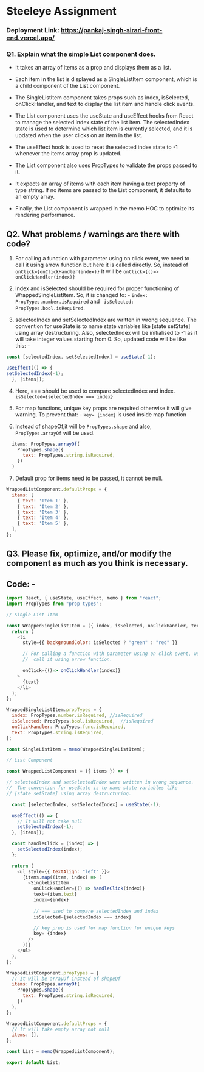 
# Steeleye Assignment

### Deployment Link: https://pankaj-singh-sirari-front-end.vercel.app/


### Q1. Explain what the simple List component does.

- It takes an array of items as a prop and displays them as a list. 
- Each item in the list is displayed as a SingleListItem component, which is a child component of the List component.
-  The SingleListItem component takes props such as index, isSelected, onClickHandler, and text to display the list item and handle click events.
- The List component uses the useState and useEffect hooks from React to manage the selected index state of the list item. The selectedIndex state is used to determine which list item is currently selected, and it is updated when the user clicks on an item in the list.
- The useEffect hook is used to reset the selected index state to -1 whenever the items array prop is updated.

- The List component also uses PropTypes to validate the props passed to it. 
- It expects an array of items with each item having a text property of type string. If no items are passed to the List component, it defaults to an empty array.
- Finally, the List component is wrapped in the memo HOC to optimize its rendering performance.


## Q2. What problems / warnings are there with code?

1.  For calling a function with parameter using on click event, we need to call it using arrow function but here it is called directly.
So, instead of ```onClick={onClickHandler(index)}```
It will be ```onClick={()=> onClickHandler(index)}```

2. index and isSelected should be required for proper functioning of WrappedSingleListItem. So, it is changed to: -
  ```index: PropTypes.number.isRequired``` and  ``` isSelected: PropTypes.bool.isRequired```.

3. selectedIndex and setSelectedIndex are written in wrong sequence. The convention for useState is to name state variables like [state setState] using array destructuring. Also, selectedIndex will be initialised to -1 as it will take integer values starting from 0. So, updated code will be like this: -
```javascript
const [selectedIndex, setSelectedIndex] = useState(-1);
```
```javascript
useEffect(() => {
setSelectedIndex(-1);
  }, [items]);
  ```

4. Here, === should be used to compare selectedIndex and index.
 ```isSelected={selectedIndex === index}```

5. For map functions, unique key props are required otherwise it will give warning. To prevent that: - 
```key= {index}``` is used inside map function

6. Instead of shapeOf,it will be ```PropTypes.shape``` and also, ```PropTypes.arrayOf``` will be used.

```javascript
  items: PropTypes.arrayOf(
    PropTypes.shape({
      text: PropTypes.string.isRequired,
    })
  )
  ```

7. Default prop for items need to be passed, it cannot be null.
```javascript
WrappedListComponent.defaultProps = {
  items: [
    { text: 'Item 1' },
    { text: 'Item 2' },
    { text: 'Item 3' },
    { text: 'Item 4' },
    { text: 'Item 5' },
  ],
};
```


## Q3. Please fix, optimize, and/or modify the component as much as you think is necessary.
## Code: -

```javascript
import React, { useState, useEffect, memo } from "react";
import PropTypes from "prop-types";

// Single List Item

const WrappedSingleListItem = ({ index, isSelected, onClickHandler, text }) => {
  return (
    <li
      style={{ backgroundColor: isSelected ? "green" : "red" }}

      // For calling a function with parameter using on click event, we need to
      //  call it using arrow function.

      onClick={()=> onClickHandler(index)}
    >
      {text}
    </li>
  );
};

WrappedSingleListItem.propTypes = {
  index: PropTypes.number.isRequired, //isRequired
  isSelected: PropTypes.bool.isRequired,  //isRequired
  onClickHandler: PropTypes.func.isRequired,
  text: PropTypes.string.isRequired,
};

const SingleListItem = memo(WrappedSingleListItem);

// List Component

const WrappedListComponent = ({ items }) => {

// selectedIndex and setSelectedIndex were written in wrong sequence.
//  The convention for useState is to name state variables like 
// [state setState] using array destructuring.

  const [selectedIndex, setSelectedIndex] = useState(-1);

  useEffect(() => {
    // It will not take null
    setSelectedIndex(-1);
  }, [items]);

  const handleClick = (index) => {
    setSelectedIndex(index);
  };

  return (
    <ul style={{ textAlign: "left" }}>
      {items.map((item, index) => (
        <SingleListItem
          onClickHandler={() => handleClick(index)}
          text={item.text}
          index={index}
          
          // === used to compare selectedIndex and index
          isSelected={selectedIndex === index}

          // key prop is used for map function for unique keys
          key= {index}  
        />
      ))}
    </ul>
  );
};

WrappedListComponent.propTypes = {
  // It will be arrayOf instead of shapeOf
  items: PropTypes.arrayOf(
    PropTypes.shape({
      text: PropTypes.string.isRequired,
    })
  ),
};

WrappedListComponent.defaultProps = {
  // It will take empty array not null
  items: [],
};

const List = memo(WrappedListComponent);

export default List;
```
